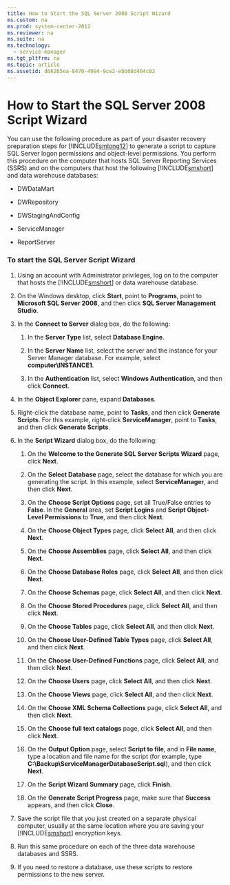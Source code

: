 ```yaml
---
title: How to Start the SQL Server 2008 Script Wizard
ms.custom: na
ms.prod: system-center-2012
ms.reviewer: na
ms.suite: na
ms.technology: 
  - service-manager
ms.tgt_pltfrm: na
ms.topic: article
ms.assetid: d66205ea-8470-4994-9ce2-ebb08d404c02
---
```

# How to Start the SQL Server 2008 Script Wizard
You can use the following procedure as part of your disaster recovery preparation steps for [!INCLUDE[smlong12](./Token/smlong12_md.md)] to generate a script to capture SQL Server logon permissions and object\-level permissions. You perform this procedure on the computer that hosts SQL Server Reporting Services \(SSRS\) and on the computers that host the following [!INCLUDE[smshort](./Token/smshort_md.md)] and data warehouse databases:

-   DWDataMart

-   DWRepository

-   DWStagingAndConfig

-   ServiceManager

-   ReportServer

### To start the SQL Server Script Wizard

1.  Using an account with Administrator privileges, log on to the computer that hosts the [!INCLUDE[smshort](./Token/smshort_md.md)] or data warehouse database.

2.  On the Windows desktop, click **Start**, point to **Programs**, point to **Microsoft SQL Server 2008**, and then click **SQL Server Management Studio**.

3.  In the **Connect to Server** dialog box, do the following:

    1.  In the **Server Type** list, select **Database Engine**.

    2.  In the **Server Name** list, select the server and the instance for your Server Manager database. For example, select **computer\\INSTANCE1**.

    3.  In the **Authentication** list, select **Windows Authentication**, and then click **Connect**.

4.  In the **Object Explorer** pane, expand **Databases**.

5.  Right\-click the database name, point to **Tasks**, and then click **Generate Scripts**. For this example, right\-click **ServiceManager**, point to **Tasks**, and then click **Generate Scripts**.

6.  In the **Script Wizard** dialog box, do the following:

    1.  On the **Welcome to the Generate SQL Server Scripts Wizard** page, click **Next**.

    2.  On the **Select Database** page, select the database for which you are generating the script. In this example, select **ServiceManager**, and then click **Next**.

    3.  On the **Choose Script Options** page, set all True\/False entries to **False**. In the **General** area, set **Script Logins** and **Script Object\-Level Permissions** to **True**, and then click **Next**.

    4.  On the **Choose Object Types** page, click **Select All**, and then click **Next**.

    5.  On the **Choose Assemblies** page, click **Select All**, and then click **Next**.

    6.  On the **Choose Database Roles** page, click **Select All**, and then click **Next**.

    7.  On the **Choose Schemas** page, click **Select All**, and then click **Next**.

    8.  On the **Choose Stored Procedures** page, click **Select All**, and then click **Next**.

    9. On the **Choose Tables** page, click **Select All**, and then click **Next**.

    10. On the **Choose User\-Defined Table Types** page, click **Select All**, and then click **Next**.

    11. On the **Choose User\-Defined Functions** page, click **Select All**, and then click **Next**.

    12. On the **Choose Users** page, click **Select All**, and then click **Next**.

    13. On the **Choose Views** page, click **Select All**, and then click **Next**.

    14. On the **Choose XML Schema Collections** page, click **Select All**, and then click **Next**.

    15. On the **Choose full text catalogs** page, click **Select All**, and then click **Next**.

    16. On the **Output Option** page, select **Script to file**, and in **File name**, type a location and file name for the script \(for example, type **C:\\Backup\\ServiceManagerDatabaseScript.sql**\), and then click **Next**.

    17. On the **Script Wizard Summary** page, click **Finish**.

    18. On the **Generate Script Progress** page, make sure that **Success** appears, and then click **Close**.

7.  Save the script file that you just created on a separate physical computer, usually at the same location where you are saving your [!INCLUDE[smshort](./Token/smshort_md.md)] encryption keys.

8.  Run this same procedure on each of the three data warehouse databases and SSRS.

9. If you need to restore a database, use these scripts to restore permissions to the new server.


